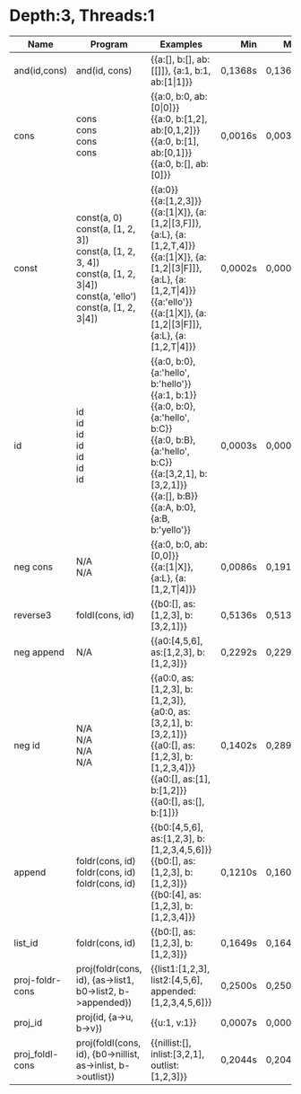# Depth:3, Threads:1
Name | Program | Examples | Min | Max
--- | --- | --- | ---: | ---:
and(id,cons) | and(id, cons) | {{a:[], b:[], ab:[[]]}, {a:1, b:1, ab:[1\|1]}} | 0,1368s | 0,1368s
cons | cons<br/>cons<br/>cons<br/>cons | {{a:0, b:0, ab:[0\|0]}}<br/>{{a:0, b:[1,2], ab:[0,1,2]}}<br/>{{a:0, b:[1], ab:[0,1]}}<br/>{{a:0, b:[], ab:[0]}} | 0,0016s | 0,0031s
const | const(a, 0)<br/>const(a, [1, 2, 3])<br/>const(a, [1, 2, 3, 4])<br/>const(a, [1, 2, 3\|4])<br/>const(a, 'ello')<br/>const(a, [1, 2, 3\|4]) | {{a:0}}<br/>{{a:[1,2,3]}}<br/>{{a:[1\|X]}, {a:[1,2\|[3,F]]}, {a:L}, {a:[1,2,T,4]}}<br/>{{a:[1\|X]}, {a:[1,2\|[3\|F]]}, {a:L}, {a:[1,2,T\|4]}}<br/>{{a:'ello'}}<br/>{{a:[1\|X]}, {a:[1,2\|[3\|F]]}, {a:L}, {a:[1,2,T\|4]}} | 0,0002s | 0,0006s
id | id<br/>id<br/>id<br/>id<br/>id<br/>id<br/>id | {{a:0, b:0}, {a:'hello', b:'hello'}}<br/>{{a:1, b:1}}<br/>{{a:0, b:0}, {a:'hello', b:C}}<br/>{{a:0, b:B}, {a:'hello', b:C}}<br/>{{a:[3,2,1], b:[3,2,1]}}<br/>{{a:[], b:B}}<br/>{{a:A, b:0}, {a:B, b:'yello'}} | 0,0003s | 0,0004s
neg cons | N/A<br/>N/A | {{a:0, b:0, ab:[0,0]}}<br/>{{a:[1\|X]}, {a:L}, {a:[1,2,T\|4]}} | 0,0086s | 0,1918s
reverse3 | foldl(cons, id) | {{b0:[], as:[1,2,3], b:[3,2,1]}} | 0,5136s | 0,5136s
neg append | N/A | {{a0:[4,5,6], as:[1,2,3], b:[1,2,3]}} | 0,2292s | 0,2292s
neg id | N/A<br/>N/A<br/>N/A<br/>N/A | {{a0:0, as:[1,2,3], b:[1,2,3]}, {a0:0, as:[3,2,1], b:[3,2,1]}}<br/>{{a0:[], as:[1,2,3], b:[1,2,3,4]}}<br/>{{a0:[], as:[1], b:[1,2]}}<br/>{{a0:[], as:[], b:[1]}} | 0,1402s | 0,2892s
append | foldr(cons, id)<br/>foldr(cons, id)<br/>foldr(cons, id) | {{b0:[4,5,6], as:[1,2,3], b:[1,2,3,4,5,6]}}<br/>{{b0:[], as:[1,2,3], b:[1,2,3]}}<br/>{{b0:[4], as:[1,2,3], b:[1,2,3,4]}} | 0,1210s | 0,1602s
list_id | foldr(cons, id) | {{b0:[], as:[1,2,3], b:[1,2,3]}} | 0,1649s | 0,1649s
proj-foldr-cons | proj(foldr(cons, id), {as->list1, b0->list2, b->appended}) | {{list1:[1,2,3], list2:[4,5,6], appended:[1,2,3,4,5,6]}} | 0,2500s | 0,2500s
proj_id | proj(id, {a->u, b->v}) | {{u:1, v:1}} | 0,0007s | 0,0007s
proj_foldl-cons | proj(foldl(cons, id), {b0->nillist, as->inlist, b->outlist}) | {{nillist:[], inlist:[3,2,1], outlist:[1,2,3]}} | 0,2044s | 0,2044s
